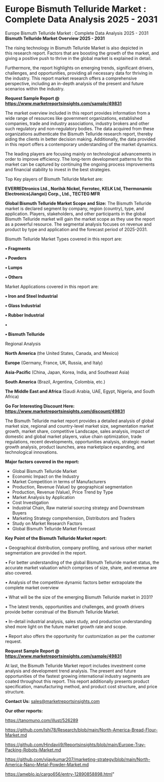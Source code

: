 # Europe Bismuth Telluride Market : Complete Data Analysis 2025 - 2031
Europe Bismuth Telluride Market : Complete Data Analysis 2025 - 2031
<Strong> Bismuth Telluride Market Overview 2025 - 2031</strong>

The rising technology in Bismuth Telluride Market is also depicted in this research report. Factors that are boosting the growth of the market, and giving a positive push to thrive in the global market is explained in detail.

Furthermore, the report highlights on emerging trends, significant drivers, challenges, and opportunities, providing all necessary data for thriving in the industry. This report market research offers a comprehensive perspective, including an in-depth analysis of the present and future scenarios within the industry.

<strong>Request Sample Report @ <a href=https://www.marketreportsinsights.com/sample/49831>https://www.marketreportsinsights.com/sample/49831</a></strong>

The market overview included in this report provides information from a wide range of resources like government organizations, established companies, trade and industry associations, industry brokers and other such regulatory and non-regulatory bodies. The data acquired from these organizations authenticate the Bismuth Telluride research report, thereby aiding the clients in better decision making. Additionally, the data provided in this report offers a contemporary understanding of the market dynamics.

The leading players are focusing mainly on technological advancements in order to improve efficiency. The long-term development patterns for this market can be captured by continuing the ongoing process improvements and financial stability to invest in the best strategies.

Top Key players of Bismuth Telluride Market are:

<strong>EVERREDtronics Ltd., Norilsk Nickel, Ferrotec, KELK Ltd, Thermonamic Electronics(Jiangxi) Corp., Ltd., TECTEG MFR</strong>

<strong><b>Global Bismuth Telluride Market Scope and Size:</b></strong>
The Bismuth Telluride market is declared segment by company, region (country), type, and application. Players, stakeholders, and other participants in the global Bismuth Telluride market will gain the market scope as they use the report as a powerful resource. The segmental analysis focuses on revenue and product by type and application and the forecast period of 2025-2031.

Bismuth Telluride Market Types covered in this report are:

<strong>•  Fragments

•  Powders

•  Lumps

•  Others</strong>

Market Applications covered in this report are:

<strong>•  Iron and Steel Industrial

•  Glass Industrial

•  Rubber Industrial

•  

•  Bismuth Telluride</strong> 

Regional Analysis

<strong>North America</strong> (the United States, Canada, and Mexico)

<strong>Europe</strong> (Germany, France, UK, Russia, and Italy)

<strong>Asia-Pacific</strong> (China, Japan, Korea, India, and Southeast Asia)

<strong>South America</strong> (Brazil, Argentina, Colombia, etc.)

<strong>The Middle East and Africa</strong> (Saudi Arabia, UAE, Egypt, Nigeria, and South Africa)

<strong>Go For Interesting Discount Here: <a href=https://www.marketreportsinsights.com/discount/49831>https://www.marketreportsinsights.com/discount/49831</a></strong>

The Bismuth Telluride market report provides a detailed analysis of global market size, regional and country-level market size, segmentation market growth, market share, competitive Landscape, sales analysis, impact of domestic and global market players, value chain optimization, trade regulations, recent developments, opportunities analysis, strategic market growth analysis, product launches, area marketplace expanding, and technological innovations.

<strong><b>Major factors covered in the report:</b></strong>
<ul>
  <li>Global Bismuth Telluride Market </li>
  <li>Economic Impact on the Industry</li>
  <li>Market Competition in terms of Manufacturers</li>
  <li>Production, Revenue (Value) by geographical segmentation</li>
  <li>Production, Revenue (Value), Price Trend by Type</li>
  <li>Market Analysis by Application</li>
  <li>Cost Investigation</li>
  <li>Industrial Chain, Raw material sourcing strategy and Downstream Buyers</li>
  <li>Marketing Strategy comprehension, Distributors and Traders</li>
  <li>Study on Market Research Factors</li>
  <li>Global Bismuth Telluride Market Forecast</li>
</ul>

<strong><b>Key Point of the Bismuth Telluride Market report:</b></strong>

• Geographical distribution, company profiling, and various other market segmentation are provided in the report.

• For better understanding of the global Bismuth Telluride market status, the accurate market valuation which comprises of size, share, and revenue are also covered.

• Analysis of the competitive dynamic factors better extrapolate the complete market overview

• What will be the size of the emerging Bismuth Telluride market in 2031?

• The latest trends, opportunities and challenges, and growth drivers provide better construal of the Bismuth Telluride Market.

• In-detail industrial analysis, sales study, and production understanding shed more light on the future market growth rate and scope.

• Report also offers the opportunity for customization as per the customer request.

<strong>Request Sample Report @ <a href=https://www.marketreportsinsights.com/sample/49831>https://www.marketreportsinsights.com/sample/49831</a></strong>

At last, the Bismuth Telluride Market report includes investment come analysis and development trend analysis. The present and future opportunities of the fastest growing international industry segments are coated throughout this report. This report additionally presents product specification, manufacturing method, and product cost structure, and price structure.

<strong>Contact Us:</strong>
sales@marketreportsinsights.com

<strong>Our other reports:</strong>

<a href=https://tanomuno.com/illust/526289>https://tanomuno.com/illust/526289</a>

<a href=https://github.com/Ishi78/Research/blob/main/North-America-Bread-Flour-Market.md>https://github.com/Ishi78/Research/blob/main/North-America-Bread-Flour-Market.md</a>

<a href=https://github.com/Hindavii9/Reportsinsights/blob/main/Europe-Tray-Packing-Robots-Market.md>https://github.com/Hindavii9/Reportsinsights/blob/main/Europe-Tray-Packing-Robots-Market.md</a>

<a href=https://github.com/vijaykumar207/marketing-strategy/blob/main/North-America-Nano-Metal-Powder-Market.md>https://github.com/vijaykumar207/marketing-strategy/blob/main/North-America-Nano-Metal-Powder-Market.md</a>

<a href=https://ameblo.jp/cargo656/entry-12890858898.html>https://ameblo.jp/cargo656/entry-12890858898.html</a>"
